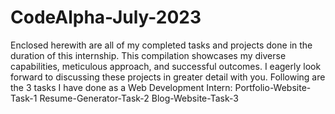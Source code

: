 # CodeAlpha-July-2023
Enclosed herewith are all of my completed tasks and projects done in the duration of this internship. This compilation showcases my diverse capabilities, meticulous approach, and successful outcomes. I eagerly look forward to discussing these projects in greater detail with you.
Following are the 3 tasks I have done as a Web Development Intern:
Portfolio-Website-Task-1
Resume-Generator-Task-2
Blog-Website-Task-3


